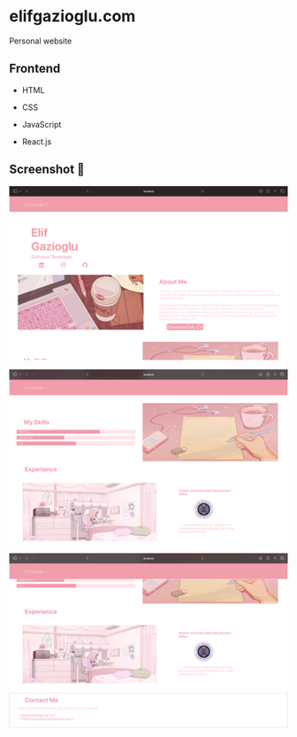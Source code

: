 # elifgazioglu.com

Personal website


## Frontend

- HTML

- CSS

- JavaScript

- React.js

  
## Screenshot 📸

![Uygulama Ekran Görüntüsü](https://github.com/elifgazioglu/elifgazioglu.com/blob/main/screenshot/Ekran%20Resmi%202023-02-19%2017.16.53.png?raw=true)

![Uygulama Ekran Görüntüsü](https://github.com/elifgazioglu/elifgazioglu.com/blob/main/screenshot/Ekran%20Resmi%202023-02-20%2000.57.22.png?raw=true)

![Uygulama Ekran Görüntüsü](https://github.com/elifgazioglu/elifgazioglu.com/blob/main/screenshot/Ekran%20Resmi%202023-02-20%2000.56.42.png?raw=true)

  

